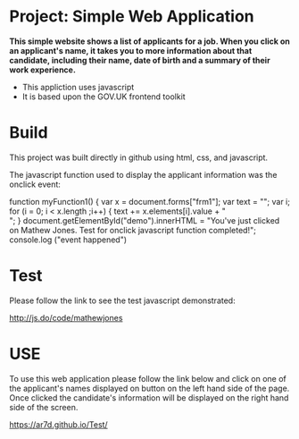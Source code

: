Project: Simple Web Application 
===============================

**This simple website shows a list of applicants for a job. When you click on an applicant's name, it takes you to more information about that candidate, including their name, date of birth and a summary of their work experience.**

- This appliction uses javascript
- It is based upon the GOV.UK frontend toolkit

Build
=====

This project was built directly in github using html, css, and javascript.

The javascript function used to display the applicant information was the onclick event:

   function myFunction1() {
    var x = document.forms["frm1"];
    var text = "";
    var i;
    for (i = 0; i < x.length ;i++) {
        text += x.elements[i].value + "<br>";
    }
    document.getElementById("demo").innerHTML = "You've just clicked on Mathew Jones. Test for onclick javascript function completed!";
    console.log ("event happened")
    
Test
====
Please follow the link to see the test javascript demonstrated:

http://js.do/code/mathewjones

USE
===

To use this web application please follow the link below and click on one of the applicant's names displayed on button on the left hand side of the page. Once clicked the candidate's information will be displayed on the right hand side of the screen. 

https://ar7d.github.io/Test/

